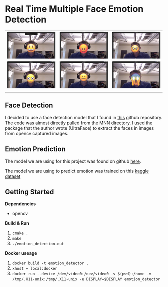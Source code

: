# Real Time Multiple Face Emotion Detection

| | | |
|:---------------------:|:-------------------:|:-----------------:|
|<img width="500" alt="happy example" src="assets/example_output/happy_example.png"> | <img width="500" alt="angry example" src="assets/example_output/angry_example.png"> | <img width="500" alt="sad example" src="assets/example_output/sad_example.png">|
| <img width="500" alt="surprised example" src="assets/example_output/surprised_example.png"> | <img width="500" alt="neutral example" src="assets/example_output/neutral_example.png"> | <img width="500" alt="fear example" src="assets/example_output/fear_example.png"> |
| | | |


## Face Detection

I decided to use a face detection model that I found in [this](https://github.com/Linzaer/Ultra-Light-Fast-Generic-Face-Detector-1MB) github repository. The code was almost directly pulled from the MNN directory. I used the package that the author wrote (UltraFace) to extract the faces in images from opencv captured images.


## Emotion Prediction

The model we are using for this project was found on github [here](https://github.com/martycheung/CppND-Facial-Emotion-Recognition/blob/master/model/Facial_Emotion_Recognition_Model_CNN.ipynb).

The model we are using to predict emotion was trained on this [kaggle dataset](https://www.kaggle.com/c/challenges-in-representation-learning-facial-expression-recognition-challenge/data?select=train.csv) 


## Getting Started

**Dependencies**
- opencv

**Build & Run** <br>
1. `cmake .` <br>
2. `make` <br>
3. `./emotion_detection.out` <br>

**Docker useage**
1. `docker build -t emotion_detector .` <br>
2. `xhost + local:docker` <br>
3. `docker run --device /dev/video0:/dev/video0 -v $(pwd):/home -v /tmp/.X11-unix:/tmp/.X11-unix -e DISPLAY=$DISPLAY emotion_detector` <br>
